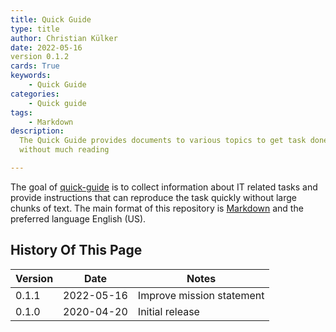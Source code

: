 ```yaml
---
title: Quick Guide
type: title
author: Christian Külker
date: 2022-05-16
version 0.1.2
cards: True
keywords:
    - Quick Guide
categories:
    - Quick guide
tags:
    - Markdown
description:
  The Quick Guide provides documents to various topics to get task done fast
  without much reading

---
```


The goal of [quick-guide] is to collect information about IT related tasks and
provide instructions that can reproduce the task quickly without large chunks
of text. The main format of this repository is [Markdown] and the preferred
language English (US).

## History Of This Page

| Version | Date       | Notes                                                |
| ------- | ---------- | ---------------------------------------------------- |
| 0.1.1   | 2022-05-16 | Improve mission statement                            |
| 0.1.0   | 2020-04-20 | Initial release                                      |

[Markdown]: https://en.wikipedia.org/wiki/Markdown
[quick-guide]: https://github.com/ckuelker/quick-guide-en-us


